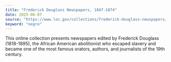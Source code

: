 ```yaml
---
title: "Frederick Douglass Newspapers, 1847-1874"
date: 2025-06-07
source: "https://www.loc.gov/collections/frederick-douglass-newspapers/about-this-collection/"
keyword: "negro"
---
```


This online collection presents newspapers edited by Frederick Douglass (1818-1895), the African American abolitionist who escaped slavery and became one of the most famous orators, authors, and journalists of the 19th century.

